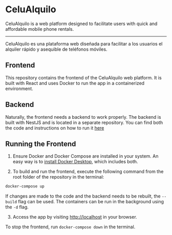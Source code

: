 # CeluAlquilo

CeluAlquilo is a web platform designed to facilitate users with quick and affordable mobile phone rentals.

---

CeluAlquilo es una plataforma web diseñada para facilitar a los usuarios el alquiler rápido y asequible de teléfonos móviles.

## Frontend

This repository contains the frontend of the CeluAlquilo web platform. It is built with React and uses Docker to run the app in a containerized environment.

## Backend

Naturally, the frontend needs a backend to work properly. The backend is built with NestJS and is located in a separate repository. You can find both the code and instructions on how to run it [here](https://github.com/fedemelo/celualquilo-back)

## Running the Frontend

1. Ensure Docker and Docker Compose are installed in your system. An easy way is to [install Docker Desktop](https://www.docker.com/products/docker-desktop/), which includes both.

2. To build and run the frontend, execute the following command from the root folder of the repository in the terminal:
```bash
docker-compose up
```
If changes are made to the code and the backend needs to be rebuilt, the `--build` flag can be used. The containers can be run in the background using the `-d` flag.

3. Access the app by visiting [http://localhost](http://localhost) in your browser.

To stop the frontend, run `docker-compose down` in the terminal.
